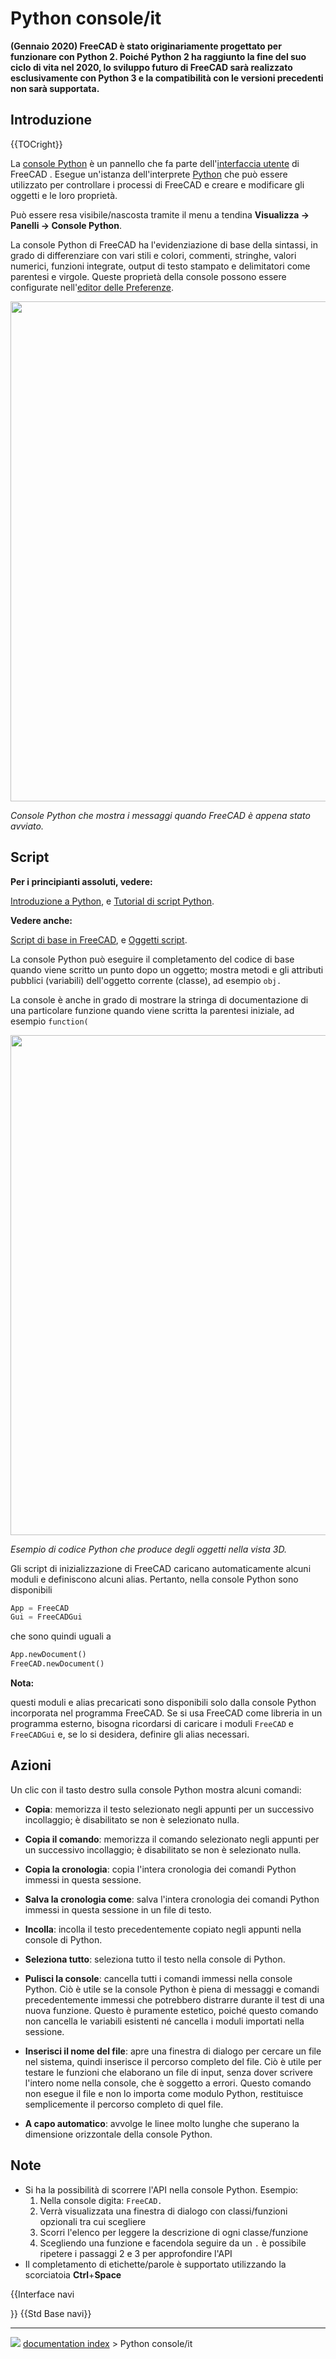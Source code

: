 # Python console/it
**(Gennaio 2020) FreeCAD è stato originariamente progettato per funzionare con Python 2. Poiché Python 2 ha raggiunto la fine del suo ciclo di vita nel 2020, lo sviluppo futuro di FreeCAD sarà realizzato esclusivamente con Python 3 e la compatibilità con le versioni precedenti non sarà supportata.**

## Introduzione


{{TOCright}}

La [console Python](Python_console/it.md) è un pannello che fa parte dell\'[interfaccia utente](interface/it.md) di FreeCAD . Esegue un\'istanza dell\'interprete [Python](Python/it.md) che può essere utilizzato per controllare i processi di FreeCAD e creare e modificare gli oggetti e le loro proprietà.

Può essere resa visibile/nascosta tramite il menu a tendina **Visualizza → Panelli → Console Python**.

La console Python di FreeCAD ha l\'evidenziazione di base della sintassi, in grado di differenziare con vari stili e colori, commenti, stringhe, valori numerici, funzioni integrate, output di testo stampato e delimitatori come parentesi e virgole. Queste proprietà della console possono essere configurate nell\'[editor delle Preferenze](Preferences_Editor/it.md).

<img alt="" src=images/FreeCAD_Python_console.png  style="width:800px;">



*Console Python che mostra i messaggi quando FreeCAD è appena stato avviato.*

## Script


**Per i principianti assoluti, vedere:**

[Introduzione a Python](Introduction_to_Python/it.md), e [Tutorial di script Python](Python_scripting_tutorial/it.md).


**Vedere anche:**

[Script di base in FreeCAD](FreeCAD_Scripting_Basics/it.md), e [Oggetti script](Scripted_objects/it.md).

La console Python può eseguire il completamento del codice di base quando viene scritto un punto dopo un oggetto; mostra metodi e gli attributi pubblici (variabili) dell\'oggetto corrente (classe), ad esempio `obj.`

La console è anche in grado di mostrare la stringa di documentazione di una particolare funzione quando viene scritta la parentesi iniziale, ad esempio `function(`

<img alt="" src=images/FreeCAD_Python_console_example.png  style="width:800px;">



*Esempio di codice Python che produce degli oggetti nella vista 3D.*

Gli script di inizializzazione di FreeCAD caricano automaticamente alcuni moduli e definiscono alcuni alias. Pertanto, nella console Python sono disponibili 
```python
App = FreeCAD
Gui = FreeCADGui
```

che sono quindi uguali a


```python
App.newDocument()
FreeCAD.newDocument()
```


**Nota:**

questi moduli e alias precaricati sono disponibili solo dalla console Python incorporata nel programma FreeCAD. Se si usa FreeCAD come libreria in un programma esterno, bisogna ricordarsi di caricare i moduli `FreeCAD` e `FreeCADGui` e, se lo si desidera, definire gli alias necessari.

## Azioni

Un clic con il tasto destro sulla console Python mostra alcuni comandi:

-    **Copia**: memorizza il testo selezionato negli appunti per un successivo incollaggio; è disabilitato se non è selezionato nulla.

-    **Copia il comando**: memorizza il comando selezionato negli appunti per un successivo incollaggio; è disabilitato se non è selezionato nulla.

-    **Copia la cronologia**: copia l\'intera cronologia dei comandi Python immessi in questa sessione.

-    **Salva la cronologia come**: salva l\'intera cronologia dei comandi Python immessi in questa sessione in un file di testo.

-    **Incolla**: incolla il testo precedentemente copiato negli appunti nella console di Python.

-    **Seleziona tutto**: seleziona tutto il testo nella console di Python.

-    **Pulisci la console**: cancella tutti i comandi immessi nella console Python. Ciò è utile se la console Python è piena di messaggi e comandi precedentemente immessi che potrebbero distrarre durante il test di una nuova funzione. Questo è puramente estetico, poiché questo comando non cancella le variabili esistenti né cancella i moduli importati nella sessione.

-    **Inserisci il nome del  file**: apre una finestra di dialogo per cercare un file nel sistema, quindi inserisce il percorso completo del file. Ciò è utile per testare le funzioni che elaborano un file di input, senza dover scrivere l\'intero nome nella console, che è soggetto a errori. Questo comando non esegue il file e non lo importa come modulo Python, restituisce semplicemente il percorso completo di quel file.

-    **A capo automatico**: avvolge le linee molto lunghe che superano la dimensione orizzontale della console Python.

## Note

-   Si ha la possibilità di scorrere l\'API nella console Python. Esempio:
    1.  Nella console digita: `FreeCAD.`
    2.  Verrà visualizzata una finestra di dialogo con classi/funzioni opzionali tra cui scegliere
    3.  Scorri l\'elenco per leggere la descrizione di ogni classe/funzione
    4.  Scegliendo una funzione e facendola seguire da un `.` è possibile ripetere i passaggi 2 e 3 per approfondire l\'API
-   Il completamento di etichette/parole è supportato utilizzando la scorciatoia **Ctrl**+**Space**


{{Interface navi

}} {{Std Base navi}}



---
![](images/Button_right.svg) [documentation index](../README.md) > Python console/it

